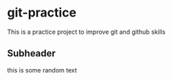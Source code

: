 # git-practice

This is a practice project to improve git and github skills

## Subheader

this is some random text
